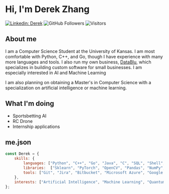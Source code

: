 # Hi, I'm Derek Zhang
[![Linkedin: Derek](https://img.shields.io/badge/-Derek-blue?style=flat-square&logo=Linkedin&logoColor=white&link=https://www.linkedin.com/in/derekzhang0000/)](https://www.linkedin.com/in/derekzhang0000/)
![GitHub Followers](https://img.shields.io/github/followers/DerekZhang0000?label=Follow&style=social)
![Visitors](https://visitor-badge.glitch.me/badge?page_id=DerekZhang0000)

## About me
<p>I am a Computer Science Student at the University of Kansas. I am most comfortable with Python, C++, and Go, though I have experience with many more languages and tools. I also run my own business, <a href="https://www.datablu.net">DataBlu</a>, which specializes in building custom software for small businesses. I am especially interested in AI and Machine Learning

I am also planning on obtaining a Master's in Computer Science with a specialization on artificial intelligence or machine learning.</p>

## What I'm doing
- Sportsbetting AI
- RC Drone
- Internship applications

## me.json

```javascript
const Derek = {
    skills: {
        languages: ["Python", "C++", "Go", "Java", "C", "SQL", "Shell", "JavaScript", "HTML", "CSS", "PHP", "Assembly", "MATLAB", "Haskell"],
        libraries:  ["Sklearn", "PyTorch", "OpenCV", "Pandas", "NumPy", "SciPy"],
        tools: ["Git", "Jira", "Bitbucket", "Microsoft Azure", "Google Cloud", "VHDL", "IBM SPSS"],
    },
    interests: ["Artificial Intelligence", "Machine Learning", "Quantum Computing", "Backend Stuff"]
};
```
